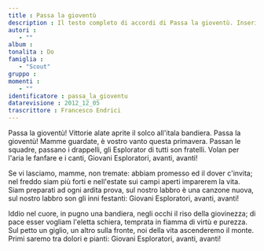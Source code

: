 ```yaml
--- 
title : Passa la gioventù
description : Il testo completo di accordi di Passa la gioventù. Inseriscila nel tuo canzoniere!
autori : 
   - ""
album : 
tonalita : Do
famiglia : 
   - "Scout"
gruppo : 
momenti : 
   - ""
identificatore : passa_la_gioventu
datarevisione : 2012_12_05
trascrittore : Francesco Endrici
--- 
```




Passa la gioventù! Vittorie alate
aprite il solco  all'itala bandiera.
Passa la gioventù! Mamme guardate,
è vostro vanto questa primavera.
Passan le squadre, passano i drappelli,
gli Esplorator di tutti son fratelli.
Volan per l'aria le fanfare e i canti,
Giovani Esploratori, avanti, avanti!


Se vi lasciamo, mamme, non tremate:
abbiam promesso  ed il dover c'invita;
nel freddo siam più forti e nell'estate
sui campi aperti imparerem la vita.
Siam preparati ad ogni ardita prova,
sul nostro labbro è una canzone nuova,
sul nostro labbro son gli inni festanti:
Giovani Esploratori, avanti, avanti!


Iddio nel cuore, in pugno una bandiera,
negli occhi il riso  della giovinezza;
di pace esser vogliam l'eletta schiera,
temprata in fiamma di virtù e purezza.
Sul petto un giglio, un altro sulla fronte,
noi della vita ascenderemo il monte.
Primi saremo tra dolori e pianti:
Giovani Esploratori, avanti, avanti!


